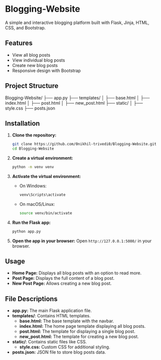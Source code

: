 # Blogging-Website

A simple and interactive blogging platform built with Flask, Jinja, HTML, CSS, and Bootstrap.

## Features

- View all blog posts
- View individual blog posts
- Create new blog posts
- Responsive design with Bootstrap

## Project Structure

Blogging-Website/
├── app.py
├── templates/
│ ├── base.html
│ ├── index.html
│ ├── post.html
│ ├── new_post.html
├── static/
│ ├── style.css
├── posts.json


## Installation

1. **Clone the repository:**
    ```bash
    git clone https://github.com/0nikhil-trivedi0/Blogging-Website.git
    cd Blogging-Website
    ```

2. **Create a virtual environment:**
    ```bash
    python -m venv venv
    ```

3. **Activate the virtual environment:**
    - On Windows:
        ```bash
        venv\Scripts\activate
        ```
    - On macOS/Linux:
        ```bash
        source venv/bin/activate
        ```
4. **Run the Flask app:**
    ```bash
    python app.py
    ```

5. **Open the app in your browser:**
    Open `http://127.0.0.1:5000/` in your browser.

## Usage

- **Home Page:** Displays all blog posts with an option to read more.
- **Post Page:** Displays the full content of a blog post.
- **New Post Page:** Allows creating a new blog post.

## File Descriptions

- **app.py:** The main Flask application file.
- **templates/**: Contains HTML templates.
    - **base.html:** The base template with the navbar.
    - **index.html:** The home page template displaying all blog posts.
    - **post.html:** The template for displaying a single blog post.
    - **new_post.html:** The template for creating a new blog post.
- **static/**: Contains static files like CSS.
    - **style.css:** Custom CSS for additional styling.
- **posts.json:** JSON file to store blog posts data.
